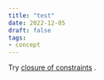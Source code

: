 ```yaml
---
title: "test"
date: 2022-12-05
draft: false
tags:
- concept
---
```



Try [closure of constraints](notes/concepts/closure%20of%20constraints.md) .
